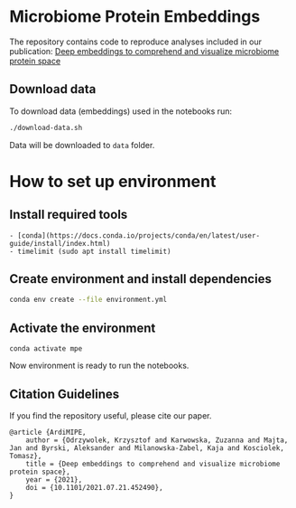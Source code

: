 # Microbiome Protein Embeddings

The repository contains code to reproduce analyses included in our publication: [Deep embeddings to comprehend and visualize microbiome protein space](https://www.biorxiv.org/content/10.1101/2021.07.21.452490v1)


## Download data

To download data (embeddings) used in the notebooks run:
```bash
./download-data.sh
```
Data will be downloaded to `data` folder.

# How to set up environment

## Install required tools
```
- [conda](https://docs.conda.io/projects/conda/en/latest/user-guide/install/index.html)
- timelimit (sudo apt install timelimit)
```

## Create environment and install dependencies
```bash
conda env create --file environment.yml
```

## Activate the environment
```
conda activate mpe
```

Now environment is ready to run the notebooks.

## Citation Guidelines

If you find the repository useful, please cite our paper. 

```
@article {ArdiMIPE,
	author = {Odrzywolek, Krzysztof and Karwowska, Zuzanna and Majta, Jan and Byrski, Aleksander and Milanowska-Zabel, Kaja and Kosciolek, Tomasz},
	title = {Deep embeddings to comprehend and visualize microbiome protein space},
	year = {2021},
	doi = {10.1101/2021.07.21.452490},
}
```

